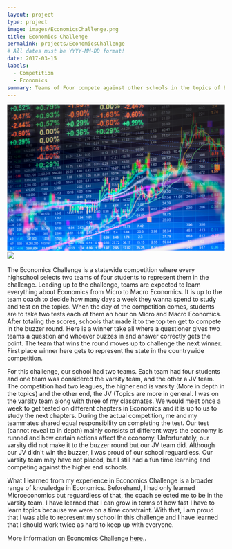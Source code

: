 ```yaml
---
layout: project
type: project
image: images/EconomicsChallenge.png
title: Economics Challenge
permalink: projects/EconomicsChallenge
# All dates must be YYYY-MM-DD format!
date: 2017-03-15
labels:
  - Competition
  - Economics
summary: Teams of Four compete against other schools in the topics of Economics.
---
```


<div class="ui small rounded images">
  <img class="ui image" src="../images/Stock.jpg">
  <img class="ui image" src="../images/Economics.jpg">
</div>

The Economics Challenge is a statewide competition where every highschool selects two teams of four students to represent them in the challenge. Leading up to the challenge, teams are expected to learn everything about Economics from Micro to Macro Economics. It is up to the team coach to decide how many days a week they wanna spend to study and test on the topics. When the day of the competition comes, students are to take two tests each of them an hour on Micro and Macro Economics. After totaling the scores, schools that made it to the top ten get to compete in the buzzer round. Here is a winner take all where a questioner gives two teams a question and whoever buzzes in and answer correctly gets the point. The team that wins the round moves up to challenge the next winner. First place winner here gets to represent the state in the countrywide competition. 

For this challenge, our school had two teams. Each team had four students and one team was considered the varsity team, and the other a JV team. The competition had two leagues, the higher end is varsity (More in depth in the topics) and the other end, the JV (Topics are more in general. I was on the varsity team along with three of my classmates. We would meet once a week to get tested on different chapters in Economics and it is up to us to study the next chapters. During the actual competition, me and my teammates shared equal responsibility on completing the test. Our test (cannot reveal to in depth) mainly consists of different ways the economy is runned and how certain actions affect the economy. Unfortunately, our varsity did not make it to the buzzer round but our JV team did. Although our JV didn't win the buzzer, I was proud of our school reguardless. Our varsity team may have not placed, but I still had a fun time learning and competing against the higher end schools. 

What I learned from my experience in Economics Challenge is a broader range of knowledge in Economics. Beforehand, I had only learned Microeconomics but reguardless of that, the coach selected me to be in the varsity team. I have learned that I can grow in terms of how fast I have to learn topics because we were on a time constraint. With that, I am proud that I was able to represent my school in this challenge and I have learned that I should work twice as hard to keep up with everyone. 

More information on Economics Challenge [here.](https://www.hceeonline.com/economics-challenge.html).
